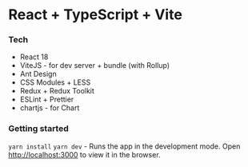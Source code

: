 # React + TypeScript + Vite

### Tech
- React 18
- ViteJS - for dev server + bundle (with Rollup)
- Ant Design
- CSS Modules + LESS
- Redux + Redux Toolkit
- ESLint + Prettier
- chartjs - for Chart 

### Getting started

`yarn install` 
`yarn dev` - Runs the app in the development mode.
Open [http://localhost:3000](http://localhost:3000) to view it in the browser.
